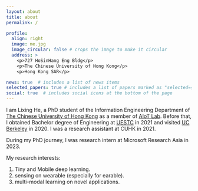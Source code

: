 ```yaml
---
layout: about
title: about
permalink: /

profile:
  align: right
  image: me.jpg
  image_circular: false # crops the image to make it circular
  address: >
    <p>727 HoSinHang Eng Bldg</p>
    <p>The Chinese University of Hong Kong</p>
    <p>Hong Kong SAR</p>

news: true  # includes a list of news items
selected_papers: true # includes a list of papers marked as "selected={true}"
social: true  # includes social icons at the bottom of the page
---
```


I am Lixing He, a PhD student of the Information Engineering Department of [The Chinese University of Hong Kong](https://www.cuhk.edu.hk/english/index.html)
as a member of [AIoT Lab](http://aiot.ie.cuhk.edu.hk/). Before that, I obtained Bachelor degree of Engineering at [UESTC](https://en.uestc.edu.cn/) in 2021 and visited 
[UC Berkeley](https://www.berkeley.edu/) in 2020. I was a research assistant at CUHK in 2021.

During my PhD journey, I was research intern at Microsoft Research Asia in 2023.

My research interests:
1. Tiny and Mobile deep learning.
2. sensing on wearable (especially for earable).
3. multi-modal learning on novel applications.
